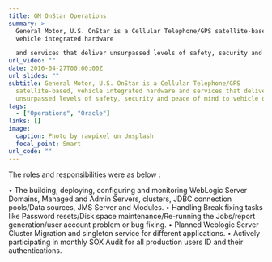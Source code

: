 ```yaml
---
title: GM OnStar Operations
summary: >-
  General Motor, U.S. OnStar is a Cellular Telephone/GPS satellite-based,
  vehicle integrated hardware

  and services that deliver unsurpassed levels of safety, security and peace of mind to vehicle owners.
url_video: ""
date: 2016-04-27T00:00:00Z
url_slides: ""
subtitle: General Motor, U.S. OnStar is a Cellular Telephone/GPS
  satellite-based, vehicle integrated hardware and services that deliver
  unsurpassed levels of safety, security and peace of mind to vehicle owners.
tags:
  - ["Operations", "Oracle"]  
links: []
image:
  caption: Photo by rawpixel on Unsplash
  focal_point: Smart
url_code: ""
---
```

The roles and responsibilities were as below :


• The building, deploying, configuring and monitoring WebLogic Server Domains, Managed and Admin Servers, clusters,
JDBC connection pools/Data sources, JMS Server and Modules.
• Handling Break fixing tasks like Password resets/Disk space maintenance/Re-running the Jobs/report generation/user
account problem or bug fixing.
• Planned Weblogic Server Cluster Migration and singleton service for different applications.
• Actively participating in monthly SOX Audit for all production users ID and their authentications.